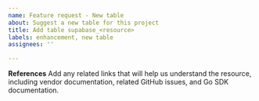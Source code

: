 ```yaml
---
name: Feature request - New table
about: Suggest a new table for this project
title: Add table supabase_<resource>
labels: enhancement, new table
assignees: ''

---
```


**References**
Add any related links that will help us understand the resource, including vendor documentation, related GitHub issues, and Go SDK documentation.
